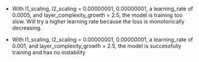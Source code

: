 - With l1_scaling, l2_scaling = 0.00000001, 0.00000001, a learning_rate of 0.0005, and layer_complexity_growth = 2.5, the model is training too slow. Will try a higher learning rate because the loss is monotonically decreasing.

- With l1_scaling, l2_scaling = 0.00000001, 0.00000001, a learning_rate of 0.001, and layer_complexity_growth = 2.5, the model is successfully training and has no instability
